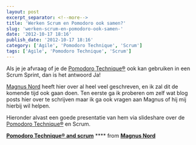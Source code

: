```yaml
---
layout: post
excerpt_separator: <!--more-->
title: 'Werken Scrum en Pomodoro ook samen?'
slug: 'werken-scrum-en-pomodoro-ook-samen-'
date: '2012-10-17 18:16'
publish_date: '2012-10-17 18:16'
category: ['Agile', 'Pomodoro Technique', 'Scrum']
tags: ['Agile', 'Pomodoro Technique', 'Scrum']
---
```

Als je je afvraag of je de [Pomodoro
Technique®](http://www.pomodorotechnique.com/) ook kan gebruiken in een Scrum
Sprint, dan is het antwoord Ja!

[Magnus Nord](http://www.devoteddeveloper.com/p/about.html) heeft hier over al
heel veel geschreven, en ik zal dit de komende tijd ook gaan doen. Ten eerste
ga ik proberen om zelf wat blog posts hier over te schrijven maar ik ga ook
vragen aan Magnus of hij mij hierbij wil helpen.

Hieronder alvast een goede presentatie van hem via slideshare over de
[Pomodoro Technique®](http://www.pomodorotechnique.com/) en Scrum.

[ **Pomodoro Technique® and
scrum**](//www.slideshare.net/devoteddeveloper/pomodoro-technique-and-scrum
"Pomodoro Technique® and scrum") **** from [**Magnus
Nord**](https://www.slideshare.net/devoteddeveloper)

